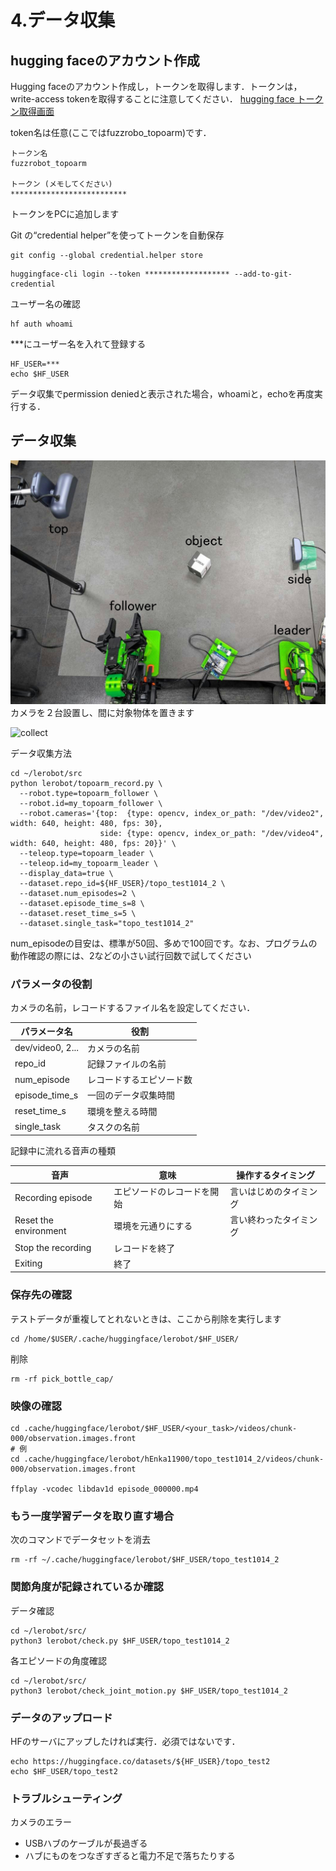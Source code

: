 # 4.データ収集

## hugging faceのアカウント作成

Hugging faceのアカウント作成し，トークンを取得します．トークンは，write-access tokenを取得することに注意してください．
[hugging face トークン取得画面](https://huggingface.co/settings/tokens)


token名は任意(ここではfuzzrobo_topoarm)です．

```
トークン名
fuzzrobot_topoarm

トークン (メモしてください)
**************************
```

トークンをPCに追加します

Git の“credential helper”を使ってトークンを自動保存
```
git config --global credential.helper store
```

```
huggingface-cli login --token ******************* --add-to-git-credential
```

ユーザー名の確認
```
hf auth whoami
```

***にユーザー名を入れて登録する
```
HF_USER=***
echo $HF_USER
```

データ収集でpermission deniedと表示された場合，whoamiと，echoを再度実行する．

## データ収集

![top_view](../img/top_view.jpg)
カメラを２台設置し、間に対象物体を置きます

![collect](../img/collect.gif)

データ収集方法

```
cd ~/lerobot/src
python lerobot/topoarm_record.py \
  --robot.type=topoarm_follower \
  --robot.id=my_topoarm_follower \
  --robot.cameras='{top:  {type: opencv, index_or_path: "/dev/video2", width: 640, height: 480, fps: 30},
                    side: {type: opencv, index_or_path: "/dev/video4", width: 640, height: 480, fps: 20}}' \
  --teleop.type=topoarm_leader \
  --teleop.id=my_topoarm_leader \
  --display_data=true \
  --dataset.repo_id=${HF_USER}/topo_test1014_2 \
  --dataset.num_episodes=2 \
  --dataset.episode_time_s=8 \
  --dataset.reset_time_s=5 \
  --dataset.single_task="topo_test1014_2"
```

num_episodeの目安は、標準が50回、多めで100回です。なお、プログラムの動作確認の際には、2などの小さい試行回数で試してください



### パラメータの役割

カメラの名前，レコードするファイル名を設定してください．

| パラメータ名 | 役割 |
| --- | --- |
| dev/video0, 2... | カメラの名前 |
| repo_id | 記録ファイルの名前 |
| num_episode | レコードするエピソード数 |
| episode_time_s | 一回のデータ収集時間 |
| reset_time_s | 環境を整える時間 |
| single_task | タスクの名前 |

記録中に流れる音声の種類

| 音声 | 意味 | 操作するタイミング |
| --- | --- | --- |
| Recording episode | エピソードのレコードを開始 | 言いはじめのタイミング |
| Reset the environment | 環境を元通りにする | 言い終わったタイミング |
| Stop the recording | レコードを終了 |  |
| Exiting | 終了 |  |


### 保存先の確認

テストデータが重複してとれないときは、ここから削除を実行します
    
```
cd /home/$USER/.cache/huggingface/lerobot/$HF_USER/
```

削除
```
rm -rf pick_bottle_cap/
```

### 映像の確認

```
cd .cache/huggingface/lerobot/$HF_USER/<your_task>/videos/chunk-000/observation.images.front
# 例
cd .cache/huggingface/lerobot/hEnka11900/topo_test1014_2/videos/chunk-000/observation.images.front

ffplay -vcodec libdav1d episode_000000.mp4
```
</details>


### もう一度学習データを取り直す場合
次のコマンドでデータセットを消去
```
rm -rf ~/.cache/huggingface/lerobot/$HF_USER/topo_test1014_2
```

### 関節角度が記録されているか確認
データ確認
```
cd ~/lerobot/src/
python3 lerobot/check.py $HF_USER/topo_test1014_2
```

各エピソードの角度確認
```
cd ~/lerobot/src/
python3 lerobot/check_joint_motion.py $HF_USER/topo_test1014_2
```
    

### データのアップロード
HFのサーバにアップしたければ実行．必須ではないです．

```
echo https://huggingface.co/datasets/${HF_USER}/topo_test2
echo $HF_USER/topo_test2
```



### トラブルシューティング

カメラのエラー
- USBハブのケーブルが長過ぎる
- ハブにものをつなぎすぎると電力不足で落ちたりする